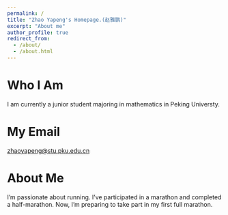 ```yaml
---
permalink: /
title: "Zhao Yapeng's Homepage.(赵雅鹏)"
excerpt: "About me"
author_profile: true
redirect_from: 
  - /about/
  - /about.html
---
```




Who I Am
======
I am currently a junior student majoring in mathematics in Peking Universty.

My Email
======
zhaoyapeng@stu.pku.edu.cn

About Me
======
I’m passionate about running. I’ve participated in a marathon and completed a half-marathon. Now, I’m preparing to take part in my first full marathon.
